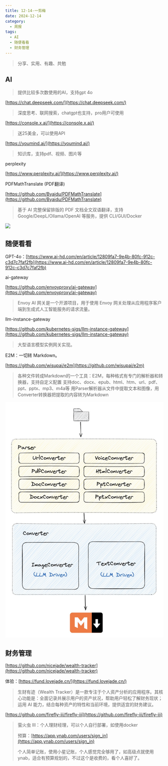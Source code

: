 ```yaml
---
title: 12-14-一剪梅
date: 2024-12-14
category:
  - 周报
tags:
  - AI
  - 随便看看
  - 财务管理
---
```




> 分享、实用、有趣、共勉




## AI
> 提供比较多次数使用的AI，支持gpt 4o



[https://chat.deepseek.com/](https://chat.deepseek.com/)

>深度思考、联网搜索，chatgpt也支持，pro用户可使用



[https://console.x.ai/](https://console.x.ai/)
>送25美金，可以使用API



[https://youmind.ai/](https://youmind.ai/)
>知识库，支持pdf、视频、图片等


perplexity

[https://www.perplexity.ai/](https://www.perplexity.ai/)


PDFMathTranslate  (PDF翻译)

[https://github.com/Byaidu/PDFMathTranslate](https://github.com/Byaidu/PDFMathTranslate)

>基于 AI 完整保留排版的 PDF 文档全文双语翻译，支持 Google/DeepL/Ollama/OpenAI 等服务，提供 CLI/GUI/Docker

![](https://github.com/Byaidu/PDFMathTranslate/raw/main/docs/images/preview.gif)




## 随便看看

GPT-4o：[https://www.ai-hd.com/en/article/12809fa7-9e4b-80fc-912c-c3d7c7faf2fb](https://www.ai-hd.com/en/article/12809fa7-9e4b-80fc-912c-c3d7c7faf2fb)




ai-gateway

[https://github.com/envoyproxy/ai-gateway](https://github.com/envoyproxy/ai-gateway)

>Envoy AI 网关是一个开源项目，用于使用 Envoy 网关处理从应用程序客户端到生成式人工智能服务的请求流量。



llm-instance-gateway

[https://github.com/kubernetes-sigs/llm-instance-gateway](https://github.com/kubernetes-sigs/llm-instance-gateway)

>大型语言模型实例网关实现。


E2M：一切转 Markdown。

[https://github.com/wisupai/e2m](https://github.com/wisupai/e2m)

>各种文件转成Markdown的一个工具：E2M，每种格式有专门的解析器和转换器，支持自定义配置 支持doc、docx、epub、html、htm、url、pdf、ppt、pptx、mp3、m4a等 用Parser解析器从文件中提取文本和图像，用Converter转换器把提取的内容转为Markdown


![](https://github.com/wisupai/e2m/raw/main/docs/images/e2m_pipeline.jpg?raw=true)



## 财务管理


[https://github.com/nicejade/wealth-tracker](https://github.com/nicejade/wealth-tracker)

体验：[https://fund.lovejade.cn/](https://fund.lovejade.cn/)
>生财有迹（Wealth Tracker）是一款专注于个人资产分析的应用程序。其核心功能是：全面记录并展示用户的资产状况，帮助用户轻松了解财务现状；运用 AI 能力，结合每种资产的特性和当前环境，提供适宜的财务建议。



[https://github.com/firefly-iii/firefly-iii](https://github.com/firefly-iii/firefly-iii)
>萤火虫 III：个人理财经理，可以个人自行部署，如使用docker
>
>预算：[https://app.ynab.com/users/sign_in](https://app.ynab.com/users/sign_in)
>
>个人简单记账，使用小星记账，个人感觉完全够用了，如高级点就使用ynab，适合有预算规划的，不过这个是收费的，看个人喜好了。



